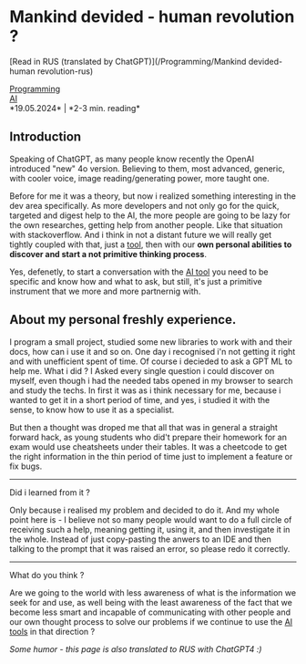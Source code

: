 # **Mankind devided - human revolution ?**

<span class='translation_button'>[Read in RUS (translated by ChatGPT)](/Programming/Mankind devided-human revolution-rus)</span>

<link href="/stylesheets/tags.css" rel="stylesheet" type="text/css"/>
<div class="tags">
    <div class='tag'>
        <a href="/tags#Programming">Programming</a>
    </div>
    <div class='tag'>
        <a href="/tags#AI">AI</a>
    </div>
</div>
*19.05.2024* | *2-3 min. reading*

## Introduction

Speaking of ChatGPT, as many people know recently the OpenAI introduced "new" 4o version. Believing to them, most advanced, generic, with cooler voice, image reading/generating power, more taught one.

Before for me it was a theory, but now i realized something interesting in the dev area specifically. As more developers and not only go for the quick, targeted and digest help to the AI, the more people are going to be lazy for the own researches, getting help from another people. Like that situation with stackoverflow. And i think in not a distant future we will really get tightly coupled with that, just a <u>tool</u>, then with our **own personal abilities to discover and start a not primitive thinking process**.

Yes, defenetly, to start a conversation with the <u>AI tool</u> you need to be specific and know how and what to ask, but still, it's just a primitive instrument that we more and more partnernig with.

## About my personal freshly experience.

I program a small project, studied some new libraries to work with and their docs, how can i use it and so on. One day i recognised i'n not getting it right and with unefficient spent of time. Of course i decieded to ask a GPT ML to help me. What i did ? I Asked every single question i could discover on myself, even though i had the needed tabs opened in my browser to search and study the techs. In first it was as i think necessary for me, because i wanted to get it in a short period of time, and yes, i studied it with the sense, to know how to use it as a specialist.

But then a thought was droped me that all that was in general a straight forward hack, as young students who did't prepare their homework for an exam would use cheatsheets under their tables. It was a cheetcode to get the right information in the thin period of time just to implement a feature or fix bugs.

---

Did i learned from it ?

Only because i realised my problem and decided to do it. And my whole point here is - I believe not so many people would want to do a full circle of receiving such a help, meaning getting it, using it, and then investigate it in the whole. Instead of just copy-pasting the anwers to an IDE and then talking to the prompt that it was raised an error, so please redo it correctly.

---

What do you think ?

Are we going to the world with less awareness of what is the information we seek for and use, as well being with the least awareness of the fact that we become less smart and incapable of communicating with other people and our own thought process to solve our problems if we continue to use the <u>AI tools</u> in that direction ?

_Some humor - this page is also translated to RUS with ChatGPT4 :)_
